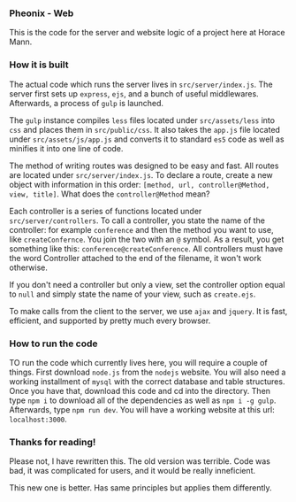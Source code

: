 ### Pheonix - Web
This is the code for the server and website logic of a project here at Horace Mann.

### How it is built
The actual code which runs the server lives in `src/server/index.js`. The server first sets up `express`, `ejs`, and a bunch of useful middlewares. Afterwards, a process of `gulp` is launched.

The `gulp` instance compiles `less` files located under `src/assets/less` into `css` and places them in `src/public/css`. It also takes the `app.js` file located under `src/assets/js/app.js` and converts it to standard `es5` code as well as minifies it into one line of code.

The method of writing routes was designed to be easy and fast. All routes are located under `src/server/index.js`. To declare a route, create a new object with information in this order: `[method, url, controller@Method, view, title]`. What does the `controller@Method` mean? 

Each controller is a series of functions located under `src/server/controllers`. To call a controller, you state the name of the controller: for example `conference` and then the method you want to use, like `createConfernce`. You join the two with an `@` symbol. As a result, you get something like this: `conference@createConference`. All controllers must have the word Controller attached to the end of the filename, it won't work otherwise. 

If you don't need a controller but only a view, set the controller option equal to `null` and simply state the name of your view, such as `create.ejs`.

To make calls from the client to the server, we use `ajax` and `jquery`. It is fast, efficient, and supported by pretty much every browser.

### How to run the code
TO run the code which currently lives here, you will require a couple of things. First download `node.js` from the `nodejs` website. You will also need a working installment of `mysql` with the correct database and table structures. Once you have that, download this code and cd into the directory. Then type `npm i` to download all of the dependencies as well as `npm i -g gulp`. Afterwards, type `npm run dev`. You will have a working website at this url: `localhost:3000`.

### Thanks for reading!

Please not, I have rewritten this. The old version was terrible. Code was bad, it was complicated for users, and it would be really inneficient.

This new one is better. Has same principles but applies them differently.